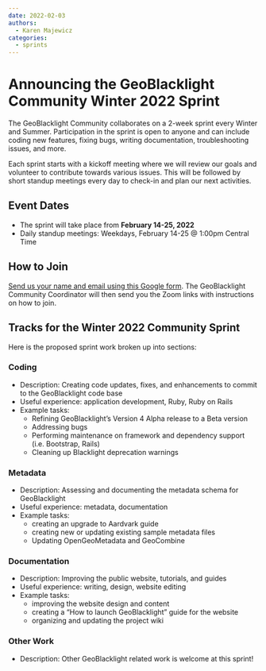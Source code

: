 ```yaml
---
date: 2022-02-03
authors:
  - Karen Majewicz
categories:
  - sprints
---
```


# Announcing the GeoBlacklight Community Winter 2022 Sprint

The GeoBlacklight Community collaborates on a 2-week sprint every Winter and Summer. Participation in the sprint is open to anyone and can include coding new features, fixing bugs, writing documentation, troubleshooting issues, and more.

<!-- more -->

Each sprint starts with a kickoff meeting where we will review our goals and volunteer to contribute towards various issues. This will be followed by short standup meetings every day to check-in and plan our next activities.

## Event Dates

- The sprint will take place from **February 14-25, 2022**
- Daily standup meetings: Weekdays, February 14-25 @ 1:00pm Central Time

## How to Join
[Send us your name and email using this Google form](https://forms.gle/gA1Pe1f5tKa3udkF6).  The GeoBlacklight Community Coordinator will then send you the Zoom links with instructions on how to join.


## Tracks for the Winter 2022 Community Sprint
Here is the proposed sprint work broken up into sections:

### Coding
* Description: Creating code updates, fixes, and enhancements to commit to the GeoBlacklight code base
* Useful experience: application development, Ruby, Ruby on Rails
* Example tasks:
  - Refining GeoBlacklight’s Version 4 Alpha release to a Beta version
  - Addressing bugs
  - Performing maintenance on framework and dependency support (i.e. Bootstrap, Rails)
  - Cleaning up Blacklight deprecation warnings

### Metadata
* Description: Assessing and documenting the metadata schema for GeoBlacklight
* Useful experience: metadata, documentation
* Example tasks:
  - creating an upgrade to Aardvark guide
  - creating new or updating existing sample metadata files
  - Updating OpenGeoMetadata and GeoCombine

### Documentation
* Description: Improving the public website, tutorials, and guides
* Useful experience: writing, design, website editing
* Example tasks:
  - improving the website design and content
  - creating a “How to launch GeoBlacklight” guide for the website
  - organizing and updating the project wiki
 
### Other Work
* Description: Other GeoBlacklight related work is welcome at this sprint!
